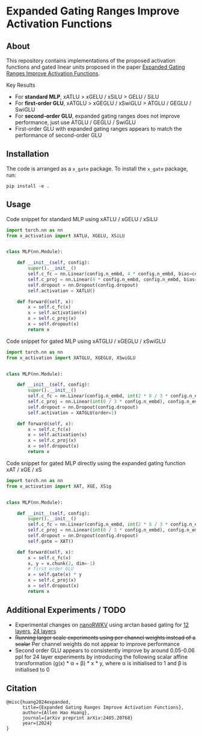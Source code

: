 # Expanded Gating Ranges Improve Activation Functions

## About

This repository contains implementations of the proposed activation functions and gated linear units proposed in the
paper [Expanded Gating Ranges Improve Activation Functions](https://arxiv.org/abs/2405.20768).

Key Results

- For **standard MLP**, xATLU > xGELU / xSiLU > GELU / SiLU
- For **first-order GLU**, xATGLU > xGEGLU / xSwiGLU > ATGLU / GEGLU / SwiGLU
- For **second-order GLU**, expanded gating ranges does not improve performance, just use ATGLU / GEGLU / SwiGLU
- First-order GLU with expanded gating ranges appears to match the performance of second-order GLU

## Installation

The code is arranged as a `x_gate` package. To install the `x_gate` package, run:

```
pip install -e .
```

## Usage

Code snippet for standard MLP using xATLU / xGELU / xSiLU

```python
import torch.nn as nn
from x_activation import XATLU, XGELU, XSiLU


class MLP(nn.Module):

    def __init__(self, config):
        super().__init__()
        self.c_fc = nn.Linear(config.n_embd, 4 * config.n_embd, bias=config.bias)
        self.c_proj = nn.Linear(4 * config.n_embd, config.n_embd, bias=config.bias)
        self.dropout = nn.Dropout(config.dropout)
        self.activation = XATLU()

    def forward(self, x):
        x = self.c_fc(x)
        x = self.activation(x)
        x = self.c_proj(x)
        x = self.dropout(x)
        return x
```

Code snippet for gated MLP using xATGLU / xGEGLU / xSwiGLU

```python
import torch.nn as nn
from x_activation import XATGLU, XGEGLU, XSwiGLU


class MLP(nn.Module):

    def __init__(self, config):
        super().__init__()
        self.c_fc = nn.Linear(config.n_embd, int(2 * 8 / 3 * config.n_embd), bias=config.bias)
        self.c_proj = nn.Linear(int(8 / 3 * config.n_embd), config.n_embd, bias=config.bias)
        self.dropout = nn.Dropout(config.dropout)
        self.activation = XATGLU(order=1)

    def forward(self, x):
        x = self.c_fc(x)
        x = self.activation(x)
        x = self.c_proj(x)
        x = self.dropout(x)
        return x
```

Code snippet for gated MLP directly using the expanded gating function xAT / xGE / xS

```python
import torch.nn as nn
from x_activation import XAT, XGE, XSig


class MLP(nn.Module):

    def __init__(self, config):
        super().__init__()
        self.c_fc = nn.Linear(config.n_embd, int(2 * 8 / 3 * config.n_embd), bias=config.bias)
        self.c_proj = nn.Linear(int(8 / 3 * config.n_embd), config.n_embd, bias=config.bias)
        self.dropout = nn.Dropout(config.dropout)
        self.gate = XAT()

    def forward(self, x):
        x = self.c_fc(x)
        x, y = x.chunk(2, dim=-1)
        # first order GLU
        x = self.gate(x) * y
        x = self.c_proj(x)
        x = self.dropout(x)
        return x
```

## Additional Experiments / TODO

- Experimental changes on [nanoRWKV](https://github.com/BlinkDL/nanoRWKV) using arctan based gating
  for [12 layers](https://api.wandb.ai/links/saesara/w8cny2aj), [24 layers](https://api.wandb.ai/links/saesara/f7s881y2)
- ~~Running larger scale experiments using per channel weights instead of a scalar~~ Per channel weights do not appear
  to improve performance
- Second order GLU appears to consistently improve by around 0.05-0.06 ppl for 24 layer experiments by introducing the
  following scalar affine transformation (g(x) * α + β) * x * y, where α is initialised to 1 and β is initialised to 0

## Citation

```
@misc{huang2024expanded,
      title={Expanded Gating Ranges Improve Activation Functions}, 
      author={Allen Hao Huang},
      journal={arXiv preprint arXiv:2405.20768}
      year={2024}
}
```
